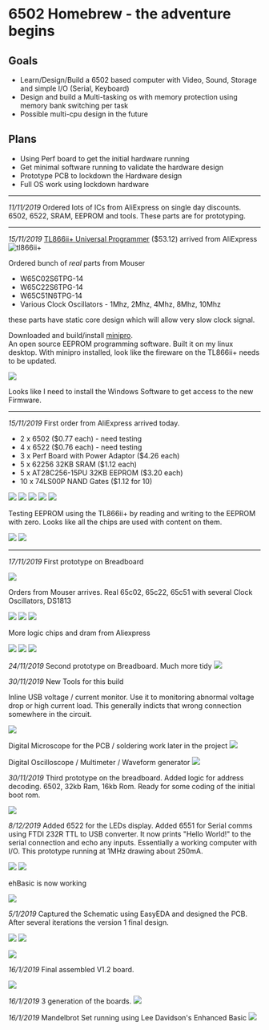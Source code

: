 # 6502 Homebrew - the adventure begins

## Goals
* Learn/Design/Build a 6502 based computer with Video, Sound, Storage and simple I/O (Serial, Keyboard)
* Design and build a Multi-tasking os with memory protection using memory bank switching per task
* Possible multi-cpu design in the future

## Plans
* Using Perf board to get the initial hardware running
* Get minimal software running to validate the hardware design
* Prototype PCB to lockdown the Hardware design
* Full OS work using lockdown hardware

---
*11/11/2019* Ordered lots of ICs from AliExpress on single day discounts.  6502, 6522, SRAM, EEPROM and tools.  These parts are for prototyping.

---
*15/11/2019* [TL866ii+ Universal Programmer](http://www.xgecu.com) ($53.12) arrived from AliExpress
![tl866ii+](images/tl866iiPlus_0.png)

Ordered bunch of *real* parts from Mouser
* W65C02S6TPG-14
* W65C22S6TPG-14
* W65C51N6TPG-14
* Various Clock Oscillators - 1Mhz, 2Mhz, 4Mhz, 8Mhz, 10Mhz

these parts have static core design which will allow very slow clock signal.

Downloaded and build/install [minipro](https://gitlab.com/DavidGriffith/minipro/).   
An open source EEPROM programming software.  Built it on my linux desktop.  With minipro installed, look like the fireware on the TL866ii+ needs to be updated.

![](images/tl866iiPlus_1.png)

Looks like I need to install the Windows Software to get access to the new Firmware.

---
*15/11/2019* First order from AliExpress arrived today.  

* 2 x 6502 ($0.77 each) - need testing
* 4 x 6522 ($0.76 each) - need testing
* 3 x Perf Board with Power Adaptor ($4.26 each)
* 5 x 62256 32KB SRAM ($1.12 each)
* 5 x AT28C256-15PU 32KB EEPROM ($3.20 each)
* 10 x 74LS00P NAND Gates ($1.12 for 10) 

![](images/order1_0.png)
![](images/order1_1.png)
![](images/order1_2.png)
![](images/order1_3.png)
![](images/order1_4.png)


Testing EEPROM using the TL866ii+ by reading and writing to the EEPROM with zero.  Looks like all the chips are used with content on them.

![](images/test_eeprom.png)
![](images/test_eeprom2.png)

---


*17/11/2019* First prototype on Breadboard

![](images/proto1_1.png)


  
Orders from Mouser arrives.   Real 65c02, 65c22, 65c51 with several Clock Oscillators, DS1813

![](images/mouser1.png)
![](images/mouser2.png)
![](images/mouser3.png)

More logic chips and dram from Aliexpress

![](images/order2_1.png)
![](images/order2_2.png)
![](images/order2_3.png)

*24/11/2019* Second prototype on Breadboard.  Much more tidy
![](images/proto2_1.png)


*30/11/2019* New Tools for this build

Inline USB voltage / current monitor.  Use it to monitoring abnormal voltage drop or high current load.  This generally indicts that wrong connection somewhere in the circuit.
 
![](images/tool1.png)


Digital Microscope for the PCB / soldering work later in the project
![](images/tool2.png)

Digital Oscilloscope / Multimeter / Waveform generator
![](images/tool3.png)


*30/11/2019*  Third prototype on the breadboard.  Added logic for address decoding.  6502, 32kb Ram, 16kb Rom.  Ready for some coding of the initial boot rom.

![](images/proto3_1.png)


*8/12/2019*  Added 6522 for the LEDs display.  Added 6551 for Serial comms using FTDI 232R TTL to USB converter.   It now prints "Hello World!" to the serial connection and echo any inputs.  Essentially a working computer with I/O.  This prototype running at 1MHz drawing about 250mA.



![](images/hello2.png)
![](images/hello.png)

ehBasic is now working

![](images/ehbasic1.png)


*5/1/2019*  Captured the Schematic using EasyEDA and designed the PCB.  After several iterations the version 1 final design.


![](images/proto_1_2_Sheet_1.png)
![](images/proto_1_2_Sheet_2.png)

![](images/proto_1_2_pcb.png)


*16/1/2019*  Final assembled V1.2 board.  

![](images/proto_1_2_board.png)

*16/1/2019* 3 generation of the boards.
![](images/prototypes.png)

*16/1/2019* Mandelbrot Set running using Lee Davidson's Enhanced Basic
![](images/man1.png)